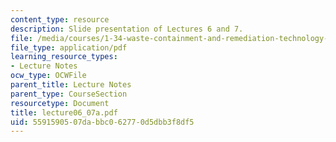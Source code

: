 ```yaml
---
content_type: resource
description: Slide presentation of Lectures 6 and 7.
file: /media/courses/1-34-waste-containment-and-remediation-technology-spring-2004/5591590507dabbc062770d5dbb3f8df5_lecture06_07a.pdf
file_type: application/pdf
learning_resource_types:
- Lecture Notes
ocw_type: OCWFile
parent_title: Lecture Notes
parent_type: CourseSection
resourcetype: Document
title: lecture06_07a.pdf
uid: 55915905-07da-bbc0-6277-0d5dbb3f8df5
---
```

